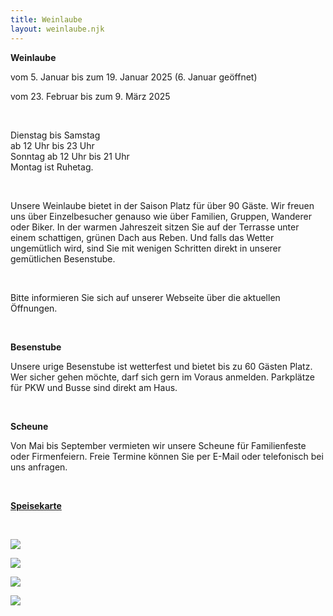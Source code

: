 ```yaml
---
title: Weinlaube
layout: weinlaube.njk
---
```

**Weinlaube**

vom 5. Januar bis zum 19. Januar 2025 (6. Januar geöffnet)

vom 23. Februar bis zum 9. März 2025

<br>

Dienstag bis Samstag\
ab 12 Uhr bis 23 Uhr\
Sonntag ab 12 Uhr bis 21 Uhr\
Montag ist Ruhetag.  

<br>

Unsere Weinlaube bietet in der Saison Platz für über 90 Gäste. Wir freuen uns über Einzelbesucher genauso wie über Familien, Gruppen, Wanderer oder Biker. In der warmen Jahreszeit sitzen Sie auf der Terrasse unter einem schattigen, grünen Dach aus Reben. Und falls das Wetter ungemütlich wird, sind Sie mit wenigen Schritten direkt in unserer gemütlichen Besenstube.  

<br>

Bitte informieren Sie sich auf unserer Webseite über die aktuellen Öffnungen.

<br>

**Besenstube**

Unsere urige Besenstube ist wetterfest und bietet bis zu 60 Gästen Platz. Wer sicher gehen möchte, darf sich gern im Voraus anmelden. Parkplätze für PKW und Busse sind direkt am Haus.  

<br>

**Scheune**

Von Mai bis September vermieten wir unsere Scheune für Familienfeste oder Firmenfeiern. Freie Termine können Sie per E-Mail oder telefonisch bei uns anfragen.

<br>

<a href="/assets/img/karte_oktober2024_ohnepreis.pdf" target="_blank">**Speisekarte**</a>

<br>

![](/assets/img/01_weinlaube_01.jpeg)

![](/assets/img/01_weinlaube_02.jpeg)

![](/assets/img/01_weinlaube_03.jpeg)

![](/assets/img/01_weinlaube_04.jpeg)
